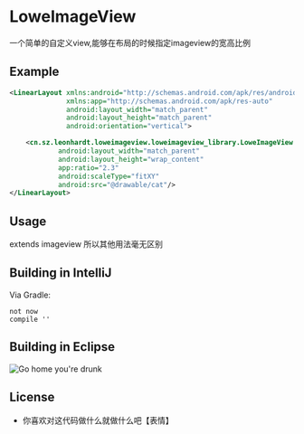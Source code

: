 # LoweImageView
一个简单的自定义view,能够在布局的时候指定imageview的宽高比例
## Example

```xml
<LinearLayout xmlns:android="http://schemas.android.com/apk/res/android"
              xmlns:app="http://schemas.android.com/apk/res-auto"
              android:layout_width="match_parent"
              android:layout_height="match_parent"
              android:orientation="vertical">

    <cn.sz.leonhardt.loweimageview.loweimageview_library.LoweImageView
            android:layout_width="match_parent"
            android:layout_height="wrap_content"
            app:ratio="2.3"
            android:scaleType="fitXY"
            android:src="@drawable/cat"/>
</LinearLayout>
```
## Usage

extends imageview
所以其他用法毫无区别

## Building in IntelliJ

Via Gradle:

```
not now
compile ''
```
## Building in Eclipse

![Go home you're drunk](http://img2.wikia.nocookie.net/__cb20130819142928/cardfight/images/thumb/5/55/Go-home-youre-drunk.jpg/500px-Go-home-youre-drunk.jpg)

## License

* 你喜欢对这代码做什么就做什么吧【表情】
